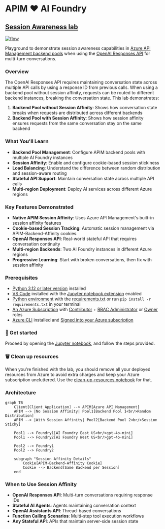 # APIM ❤️ AI Foundry

## [Session Awareness lab](session-awareness.ipynb)

[![flow](../../images/session-awareness-small.gif)](session-awareness.ipynb)

Playground to demonstrate session awareness capabilities in [Azure API Management backend pools](https://learn.microsoft.com/azure/api-management/backends?tabs=bicep) when using the [OpenAI Responses API](https://learn.microsoft.com/azure/ai-foundry/openai/how-to/responses) for multi-turn conversations.

### Overview

The OpenAI Responses API requires maintaining conversation state across multiple API calls by using a response ID from previous calls. When using a backend pool without session affinity, requests can be routed to different backend instances, breaking the conversation state. This lab demonstrates:

1. **Backend Pool without Session Affinity**: Shows how conversation state breaks when requests are distributed across different backends
2. **Backend Pool with Session Affinity**: Shows how session affinity ensures requests from the same conversation stay on the same backend

### What You'll Learn

- **Backend Pool Management**: Configure APIM backend pools with multiple AI Foundry instances  
- **Session Affinity**: Enable and configure cookie-based session stickiness
- **Load Balancing**: Understand the difference between random distribution and session-aware routing
- **Stateful API Support**: Maintain conversation state across multiple API calls
- **Multi-region Deployment**: Deploy AI services across different Azure regions

### Key Features Demonstrated

- **Native APIM Session Affinity**: Uses Azure API Management's built-in session affinity features
- **Cookie-based Session Tracking**: Automatic session management via APIM-Backend-Affinity cookies
- **OpenAI Responses API**: Real-world stateful API that requires conversation continuity
- **Multi-region Backends**: Two AI Foundry instances in different Azure regions
- **Progressive Learning**: Start with broken conversations, then fix with session affinity

### Prerequisites

- [Python 3.12 or later version](https://www.python.org/) installed
- [VS Code](https://code.visualstudio.com/) installed with the [Jupyter notebook extension](https://marketplace.visualstudio.com/items?itemName=ms-toolsai.jupyter) enabled
- [Python environment](https://code.visualstudio.com/docs/python/environments#_creating-environments) with the [requirements.txt](../../requirements.txt) or run `pip install -r requirements.txt` in your terminal
- [An Azure Subscription](https://azure.microsoft.com/free/) with [Contributor](https://learn.microsoft.com/en-us/azure/role-based-access-control/built-in-roles/privileged#contributor) + [RBAC Administrator](https://learn.microsoft.com/en-us/azure/role-based-access-control/built-in-roles/privileged#role-based-access-control-administrator) or [Owner](https://learn.microsoft.com/en-us/azure/role-based-access-control/built-in-roles/privileged#owner) roles
- [Azure CLI](https://learn.microsoft.com/cli/azure/install-azure-cli) installed and [Signed into your Azure subscription](https://learn.microsoft.com/cli/azure/authenticate-azure-cli-interactively)

### 🚀 Get started

Proceed by opening the [Jupyter notebook](session-awareness.ipynb), and follow the steps provided.

### 🗑️ Clean up resources

When you're finished with the lab, you should remove all your deployed resources from Azure to avoid extra charges and keep your Azure subscription uncluttered.
Use the [clean-up-resources notebook](clean-up-resources.ipynb) for that.

### Architecture

```mermaid
graph TB
    Client[Client Application] --> APIM[Azure API Management]
    APIM --> |No Session Affinity| Pool1[Backend Pool 1<br/>Random Distribution]
    APIM --> |With Session Affinity| Pool2[Backend Pool 2<br/>Session Sticky]
    
    Pool1 --> Foundry1[AI Foundry East US<br/>gpt-4o-mini]
    Pool1 --> Foundry2[AI Foundry West US<br/>gpt-4o-mini]
    
    Pool2 --> Foundry1
    Pool2 --> Foundry2
    
    subgraph "Session Affinity Details"
        Cookie[APIM-Backend-Affinity Cookie]
        Cookie --> Backend[Same Backend per Session]
    end
```

### When to Use Session Affinity

- **OpenAI Responses API**: Multi-turn conversations requiring response IDs
- **Stateful AI Agents**: Agents maintaining conversation context
- **OpenAI Assistants API**: Thread-based conversations
- **Function Calling Scenarios**: Multi-step tool execution workflows
- **Any Stateful API**: APIs that maintain server-side session state
